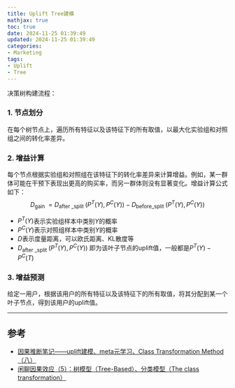 ```yaml
---
title: Uplift Tree建模
mathjax: true
toc: true
date: 2024-11-25 01:39:49
updated: 2024-11-25 01:39:49
categories:
- Marketing
tags:
- Uplift
- Tree
---
```


决策树构建流程：

<!--more-->

### 1. 节点划分
在每个树节点上，遍历所有特征以及该特征下的所有取值，以最大化实验组和对照组之间的转化率差异。

### 2. 增益计算
每个节点根据实验组和对照组在该特征下的转化率差异来计算增益。例如，某一群体可能在干预下表现出更高的购买率，而另一群体则没有显著变化。增益计算公式如下：
$$
D_{\text {gain }}=D_{\text {after }\_{\text {split }}}\left(P^T(Y), P^C(Y)\right)-D_{\text {before}\_{\text {split }}}\left(P^T(Y), P^C(Y)\right)
$$

- $P^T(Y)$表示实验组样本中类别$Y$的概率
- $P^C(Y)$表示对照组样本中类别$Y$的概率
- $D$表示度量距离，可以欧氏距离、KL散度等
- $D_{\text {after }\_{\text {split }}}\left(P^T(Y), P^C(Y)\right)$ 即为该叶子节点的uplift值，一般都是$P^T(Y) - P^C(T)$

### 3. 增益预测
给定一用户，根据该用户的所有特征以及该特征下的所有取值，将其分配到某一个叶子节点，得到该用户的uplift值。

___

## 参考
- [因果推断笔记——uplift建模、meta元学习、Class Transformation Method（八）](https://cloud.tencent.com/developer/article/1913905)
- [闲聊因果效应（5）：树模型（Tree-Based）、分类模型（The class transformation）](https://zhuanlan.zhihu.com/p/636342238)